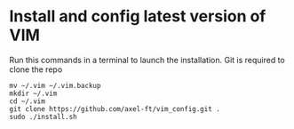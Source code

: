 # Install and config latest version of VIM
Run this commands in a terminal to launch the installation.
Git is required to clone the repo

```text/x-sh
mv ~/.vim ~/.vim.backup
mkdir ~/.vim
cd ~/.vim
git clone https://github.com/axel-ft/vim_config.git .
sudo ./install.sh
```
